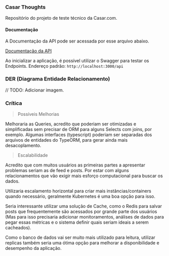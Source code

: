 ### Casar Thoughts

Repositório do projeto de teste técnico da Casar.com.

#### Documentação

A Documentação da API pode ser acessada por esse arquivo abaixo.

[Documentação da API](DOC.md)

Ao inicializar a aplicação, é possível utilizar o Swagger para testar os Endpoints.
Endereço padrão: `http://localhost:3000/api`

### DER (Diagrama Entidade Relacionamento)

// TODO: Adicionar imagem.

### Crítica

> Possíveis Melhorias

Melhoraria as Queries, acredito que poderiam ser otimizadas e simplificadas sem precisar de ORM para alguns Selects com joins, por exemplo.
Algumas interfaces (typescript) poderiam ser separadas dos arquivos de entidades do TypeORM, para gerar ainda mais desacoplamento.

> Escalabilidade

Acredito que com muitos usuários as primeiras partes a apresentar problemas seriam as de feed e posts. Por estar com alguns relacionamentos que vão exigir mais esforço computacional para buscar os dados.

Utilizaria escalamento horizontal para criar mais instâncias/containers quando necessário, geralmente Kubernetes é uma boa opção para isso.

Seria interessante utilizar uma solução de Cache, como o Redis para salvar posts que frequentemente são acessados por grande parte dos usuários (Mas para isso precisaria adicionar monitoramentos, análises de dados para pegar essas métricas e o sistema definir quais seriam ideais a serem cacheados).

Como o banco de dados vai ser muito mais utilizado para leitura, utilizar replicas também seria uma ótima opção para melhorar a disponibilidade e desempenho da aplicação.
